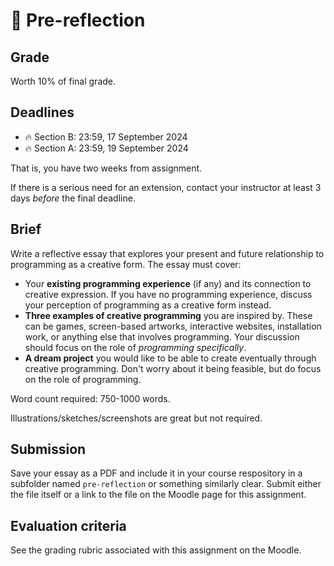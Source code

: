 # 🤔 Pre-reflection

## Grade

Worth 10% of final grade.

## Deadlines

- 🔥 Section B: 23:59, 17 September 2024
- 🔥 Section A: 23:59, 19 September 2024

That is, you have two weeks from assignment.

If there is a serious need for an extension, contact your instructor at least 3 days *before* the final deadline.

## Brief

Write a reflective essay that explores your present and future relationship to programming as a creative form. The essay must cover:

- Your **existing programming experience** (if any) and its connection to creative expression. If you have no programming experience, discuss your perception of programming as a creative form instead.
- **Three examples of creative programming** you are inspired by. These can be games, screen-based artworks, interactive websites, installation work, or anything else that involves programming. Your discussion should focus on the role of *programming specifically*.
- **A dream project** you would like to be able to create eventually through creative programming. Don't worry about it being feasible, but do focus on the role of programming.

Word count required: 750-1000 words.

Illustrations/sketches/screenshots are great but not required.

## Submission

Save your essay as a PDF and include it in your course respository in a subfolder named `pre-reflection` or something similarly clear. Submit either the file itself or a link to the file on the Moodle page for this assignment.

## Evaluation criteria

See the grading rubric associated with this assignment on the Moodle.
